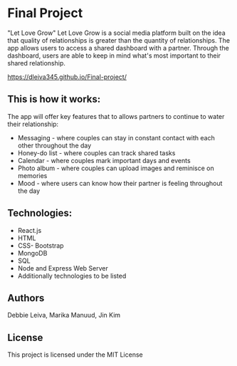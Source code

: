 # Final Project
"Let Love Grow"
Let Love Grow is a social media platform built on the idea that quality of relationships is greater than the quantity of relationships. The app allows users to access a shared dashboard with a partner. Through the dashboard, users are able to keep in mind what's most important to their shared relationship.

https://dleiva345.github.io/Final-project/

## This is how it works:
The app will offer key features that to allows partners to continue to water their relationship:
   * Messaging - where couples can stay in constant contact with each other throughout the day 
   * Honey-do list - where couples can track shared tasks 
   * Calendar - where couples mark important days and events
   * Photo album - where couples can upload images and reminisce on memories
   * Mood - where users can know how their partner is feeling throughout the day 

## Technologies:
   * React.js
   * HTML
   * CSS- Bootstrap 
   * MongoDB
   * SQL
   * Node and Express Web Server
   * Additionally technologies to be listed 
        
## Authors
Debbie Leiva, Marika Manuud, Jin Kim 

## License
This project is licensed under the MIT License 

